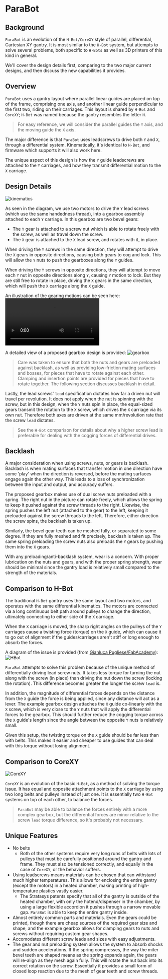 # ParaBot

## Background

`ParaBot` is an evolution of the `H-Bot/CoreXY` style of parallel, differential, Cartesian XY gantry. It is most similar to the `H-Bot` system, but attempts to solve several problems, both specific to `H-Bots` as well as 3D printers of this kind in general.

We'll cover the design details first, comparing to the two major current designs, and then discuss the new capabilities it provides.

## Overview

`ParaBot` uses a gantry layout where parallel linear guides are placed on top of the frame, comprising one axis, and another linear guide perpendicular to the first two, riding on their carriages. This layout is shared by `H-Bot` and `CoreXY`; `H-Bot` was named because the gantry resembles the letter `H`.

> For easy reference, we will consider the parallel guides the `Y` axis, and the moving guide the `X` axis.

The major difference is that `ParaBot` uses leadscrews to drive both `Y` and `X`, through a differential system. Kinematically, it's identical to `H-Bot`, and firmware which supports it will also work here.

The unique aspect of this design is how the `Y` guide leadscrews are attached to the `Y` carriages, and how they transmit differential motion to the `X` carriage.

## Design Details

![kinematics](Kinematics.png)

As seen in the diagram, we use two motors to drive the `Y` lead screws (which use the same handedness thread), into a gearbox assembly attached to each `Y` carriage. In this gearbox are two bevel gears:

- The `Y` gear is attached to a screw nut which is able to rotate freely with the screw, as well as travel down the screw.
- The `X` gear is attached to the `X` lead screw, and rotates with it, in place.

When driving the `Y` screws in the same direction, they will attempt to drive the `X` gears in opposite directions, causing both gears to cog and lock. This will allow the `Y` nuts to push the gearboxes along the `Y` guides.

When driving the `Y` screws in opposite directions, they will attempt to move each `Y` nut in opposite directions along `Y`, causing `Y` motion to lock. But they are still free to rotate in place, driving the `X` gears in the same direction, which will push the `X` carriage along the `X` guide.

An illustration of the gearing motions can be seen here: ![motion](https://i.imgur.com/ZMlRJXW.mp4)

A detailed view of a proposed gearbox design is provided: ![gearbox](Gearbox.png)

> Care was taken to ensure that both the nuts and gears are preloaded against backlash, as well as providing low-friction mating surfaces and bosses, for pieces that have to rotate against each other. Clamping and insertion points are provided for pieces that have to rotate together. The following section discusses backlash in detail.

Lastly, the lead screws' `lead` specification dictates how far a driven nut will travel per revolution. It does not apply when the nut is spinning with the screw, but in this design, when the `Y` nuts spin in place, the equal-sized gears transmit the rotation to the `X` screw, which drives the `X` carriage via its own nut. Therefore both axes are driven at the same mm/revolution rate that the screw `lead` dictates.

> See the `H-Bot` comparison for details about why a higher screw lead is preferable for dealing with the cogging forces of differential drives.

## Backlash

A major consideration when using screws, nuts, or gears is backlash. Backlash is when mating surfaces that transfer motion in one direction have some 'play' when the direction is reversed, before the mating surfaces engage again the other way. This leads to a loss of synchronization between the input and output, and accuracy suffers.

The proposed gearbox makes use of dual screw nuts preloaded with a spring. The right nut in the picture can rotate freely, which allows the spring to keep it pushed against the screw threads to the right. Likewise, the spring pushes the left nut (attached to the gear) to the left, keeping it preloaded against the screw threads to the left. Therefore, either direction the screw spins, the backlash is taken up.

Similarly, the bevel gear teeth can be meshed fully, or separated to some degree. If they are fully meshed and fit precisely, backlash is taken up. The same spring preloading the screw nuts also preloads the `Y` gears by pushing them into the `X` gears.

With any preloading/anti-backlash system, wear is a concern. With proper lubrication on the nuts and gears, and with the proper spring strength, wear should be minimal since the gantry load is relatively small compared to the strength of the materials.

## Comparison to H-Bot

The traditional `H-Bot` gantry uses the same layout and two motors, and operates with the same differential kinematics. The motors are connected via a long continuous belt path around pulleys to change the direction, ultimately connecting to either side of the `X` carriage.

When the `X` carriage is moved, the sharp right angles on the pulleys of the `Y` carriages cause a twisting force (torque) on the `X` guide, which can cause it to go out of alignment if the guides/carriages aren't stiff or long enough to absorb the forces.

A diagram of the issue is provided (from [Gianluca Pugliese/FabAcademy](http://fabacademy.org/archives/2015/eu/students/pugliese.gianluca/project02.html)): ![HBot](HBot.jpg)

`ParaBot` attempts to solve this problem because of the unique method of differentially driving lead screw nuts. It takes less torque for turning the nut along with the screw (in place) than driving the nut down the screw (locking the rotation). This difference becomes greater the longer the screw `lead` is.

In addition, the magnitude of differential forces depends on the distance from the `X` guide the force is being applied, since any distance will act as a lever. The example gearbox design attaches the `X` guide co-linearly with the `X` screw, which is very close to the `Y` nuts that will apply the differential forces to the gearbox. This should further reduce the cogging torque across the `X` guide's length since the angle between the opposite `Y` nuts is relatively small.

Given this setup, the twisting torque on the `X` guide should be far less than with belts. This makes it easier and cheaper to use guides that can deal with this torque without losing alignment.

## Comparison to CoreXY

![CoreXY](CoreXY.png)

`CoreXY` is an evolution of the basic `H-Bot`, as a method of solving the torque issue. It has equal and opposite attachment points to the `X` carriage by using two long belts and pulleys instead of just one. It is essentially two `H-Bot` systems on top of each other, to balance the forces.

> `ParaBot` may be able to balance the forces entirely with a more complex gearbox, but the differential forces are minor relative to the screw `lead` torque difference, so it's probably not necessary.

## Unique Features

- No belts
    - Both of the other systems require very long runs of belts with lots of pulleys that must be carefully positioned around the gantry and frame. They must also be tensioned correctly, and equally in the case of `CoreXY`, or the behavior suffers.
- Using leadscrews means materials can be chosen that can withstand much higher temperatures. This allows for enclosing the entire gantry (except the motors) in a heated chamber, making printing of high-temperature plastics vastly easier.
    - The Stratasys patents specify that all of the gantry is outside of the heated chamber, with only the hotend/dispenser in the chamber, by using a large flexible accordion it pushes through a narrow movable gap. `ParaBot` is able to keep the entire gantry inside.
- Almost entirely common parts and materials. Even the gears could be printed, though there are cheap sources of the required gear size and shape, and the example gearbox allows for clamping gears to nuts and screws without requiring custom gear shapes.
- Accomodates different screw leads and sizes with easy adjustments.
- The gear and nut preloading system allows the system to absorb shocks and sudden accelerations. If the spring compresses, the way the miter bevel teeth are shaped means as the spring expands again, the gears will re-align as they mesh again fully. This will rotate the nut back into its correct rotation on the screw. Essentially it provides a small form of closed loop reaction due to the mesh of gear teeth and screw threads.